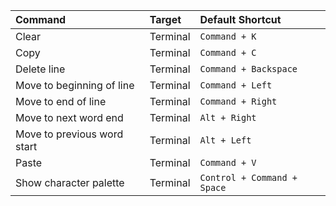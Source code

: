 | **Command**                 | **Target** | **Default Shortcut**        |
| :-------------------------- | :--------- | :-------------------------- |
| Clear                       | Terminal   | `Command + K`               |
| Copy                        | Terminal   | `Command + C`               |
| Delete line                 | Terminal   | `Command + Backspace`       |
| Move to beginning of line   | Terminal   | `Command + Left`            |
| Move to end of line         | Terminal   | `Command + Right`           |
| Move to next word end       | Terminal   | `Alt + Right`               |
| Move to previous word start | Terminal   | `Alt + Left`                |
| Paste                       | Terminal   | `Command + V`               |
| Show character palette      | Terminal   | `Control + Command + Space` |
